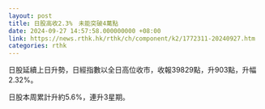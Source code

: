 ```yaml
---
layout: post
title: 日股高收2.3%　未能突破4萬點
date: 2024-09-27 14:57:58.000000000 +08:00
link: https://news.rthk.hk/rthk/ch/component/k2/1772311-20240927.htm
categories: rthk
---
```


日股延續上日升勢，日經指數以全日高位收市，收報39829點，升903點，升幅2.32%。

日股本周累計升約5.6%，連升3星期。
